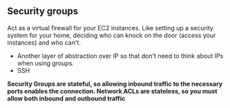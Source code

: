 ## Security groups
Act as a virtual firewall for your EC2 instances. Like setting up a security system for your home, deciding who can knock on the door (access your instances) and who can't.
- Another layer of abstraction over IP so that don't need to think about IPs when using groups.
- SSH

**Security Groups are stateful, so allowing inbound traffic to the necessary ports enables the connection. Network ACLs are stateless, so you must allow both inbound and outbound traffic** 
